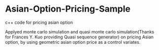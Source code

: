 # Asian-Option-Pricing-Sample
c++ code for pricing asian option

Applyed monte carlo simulation and quasi monte carlo simulation(Thanks for Frances Y. Kuo providing Quasi sequence generator) on pricing Asian option,
by using geometric asian option price as a control variates.
